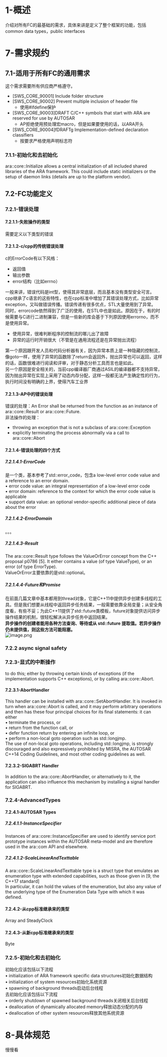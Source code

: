 # 1-概述

介绍对所有FC的最基础的需求，具体来讲是定义了整个框架的功能，包括common data types，public interfaces

# 7-需求规约

## 7.1-适用于所有FC的通用需求

这个需求需要所有供应商严格遵守。

- [SWS_CORE_90001] Include folder structure
- [SWS_CORE_90002] Prevent multiple inclusion of header file
  - 使用#ifdefine保护
- [SWS_CORE_90003]DRAFT C/C++ symbols that start with ARA are reserved for use by AUTOSAR
  - AP拒绝使用预处理宏macro，但是如果要使用的话，以ARA开头
- [SWS_CORE_90004]fDRAFTg Implementation-defined declaration classifiers
  - 按要求严格使用声明标志符

### 7.1.1-初始化和去初始化

ara::core::Initialize allows a central initialization of all included shared libraries of the ARA framework. This could include static initializers or the setup of daemon links (details are up to the platform vendor).

## 7.2-FC功能定义

### 7.2.1-错误处理

#### 7.2.1.1-失败操作的类型

需要定义以下类型的错误

#### 7.2.1.2-c/cpp的传统错误处理

c的ErrorCode有以下风格：

- 返回值
- 输出参数
- error结构（比如errno）

一般来讲，错误代码是int型，使得其非常底层，而且基本没有类型安全可言。<br />cpp继承了c语言的这些特性，也在cpp标准中增加了其错误处理方式，比如异常exception，又叫做错误传播。错误传递有很多优点，STL大量使用到了异常。<br />同时，errorcode依然得到了广泛的使用，在STL中也是如此。原因在于，有的时候需要与C进行二进制兼容，但是一些新的库会基于下列原因使用errorno，而不是使用异常。

- 使用异常，很难判断程序的控制流的哪儿出了故障
- 异常的运行时开销很大（不管是在通用流程还是在异常抛出流程）

第一个原因跟开发人员和代码分析器有关，因为异常本质上是一种隐藏的控制流，像goto一样，使用了异常的函数除了return会返回外，抛出异常也可以返回，这样的话，函数很难进行阅读和评审，对于静态分析工具而言也是如此。<br />另一个原因是安全相关的，当前cpp编译器厂商通过ASIL的编译器都不支持异常，因为抛出异常在实现上采用了动态内存分配，这样一般都无法产生确定性的行为，执行时间没有明确的上界，使得汽车工业界

#### 7.2.1.3-AP中的错误处理

错误的处理：An Error shall be returned from the function as an instance of ara::core::Result or ara::core::Future.<br />非法操作的处理：

- throwing an exception that is not a subclass of ara::core::Exception
- explicitly terminating the process abnormally via a call to ara::core::Abort

#### 7.2.1.4-错误处理的四个方式

##### 7.2.1.4.1-ErrorCode

是一个类，基本参考了std::error_code，包含a low-level error code value and a reference to an error domain.<br />• error code value: an integral representation of a low-level error code<br />• error domain: reference to the context for which the error code value is applicable<br />• support data value: an optional vendor-specific additional piece of data about the error

##### 7.2.1.4.2-ErrorDomain

。。。

##### 7.2.1.4.3-Result

The ara::core::Result type follows the ValueOrError concept from the C++ proposal p0786 [5]. It either contains a value (of type ValueType), or an error (of type ErrorType).<br />ValueOrError主要依靠的是std::optional。

##### 7.2.1.4.4-Future和Promise

在前面几篇文章中基本都用到thread对象，它是C++11中提供异步创建多线程的工具。但是我们想要从线程中返回异步任务结果，一般需要依靠全局变量；从安全角度看，有些不妥；为此C++11提供了std::future类模板，future对象提供访问异步操作结果的机制，很轻松解决从异步任务中返回结果。<br />**异步操作的创建者能用各种方法查询、等待或从 std::future 提取值。若异步操作仍未提供值，则这些方法可能阻塞。**<br />![image.png](https://cdn.nlark.com/yuque/0/2022/png/23125517/1669864411409-0f46835f-d826-4074-9965-ce7694a24122.png#averageHue=%23fefdfd&clientId=udc3a5309-940f-4&crop=0&crop=0&crop=1&crop=1&from=paste&id=u8005352f&margin=%5Bobject%20Object%5D&name=image.png&originHeight=500&originWidth=716&originalType=url&ratio=1&rotation=0&showTitle=false&size=33094&status=done&style=none&taskId=ub96e5ebb-0754-49e0-b7c7-65c26d77218&title=)

### 7.2.2 async signal safety

### 7.2.3-显式的中断操作

to do this; either by throwing certain kinds of exceptions (if the implementation supports C++ exceptions), or by calling ara::core::Abort.

#### 7.2.3.1-AbortHandler

This handler can be installed with ara::core::SetAbortHandler. It is invoked in turn when ara::core::Abort is called, and it may perform arbitrary operations and then has these four principal choices for its final statements: it can either<br />• terminate the process, or<br />• return from the function call, or<br />• defer function return by entering an infinite loop, or<br />• perform a non-local goto operation such as std::longjmp.<br />The use of non-local goto operations, including std::longjmp, is strongly discouraged and also expressively prohibited by MISRA, the AUTOSAR C++14 Coding Guidelines, and most other coding guidelines as well.

#### 7.2.3.2-SIGABRT Handler

In addition to the ara::core::AbortHandler, or alternatively to it, the application can also influence this mechanism by installing a signal handler for SIGABRT.

### 7.2.4-AdvancedTypes

#### 7.2.4.1-AUTOSAR Types

##### 7.2.4.1.1-InstanceSpecifier

Instances of ara::core::InstanceSpecifier are used to identify service port prototype instances within the AUTOSAR meta-model and are therefore used in the ara::com API and elsewhere.

##### 7.2.4.1.2-ScaleLinearAndTexttable

A ara::core::ScaleLinearAndTexttable type is a struct type that emulates an enumeration type with extended capabilities, such as those given in [9, the C++17 standard]<br />In particular, it can hold the values of the enumeration, but also any value of the underlying type of the Enumeration Data Type with which it was defined.

#### 7.2.4.2-从cpp标准继承来的类型

Array and SteadyClock

#### 7.2.4.3-从新cpp标准继承来的类型

Byte

### 7.2.5-初始化和去初始化

初始化应该包括以下流程<br />• initialization of ARA framework specific data structures初始化数据结构<br />• initialization of system resources初始化系统资源<br />• spawning of background threads启动后台线程<br />去初始化应该包括以下流程<br />• orderly shutdown of spawned background threads关闭相关后台线程<br />• deallocation of dynamically allocated memory释放动态分配的内存<br />• deallocation of other system resources释放其他系统资源

# 8-具体规范

慢慢看
